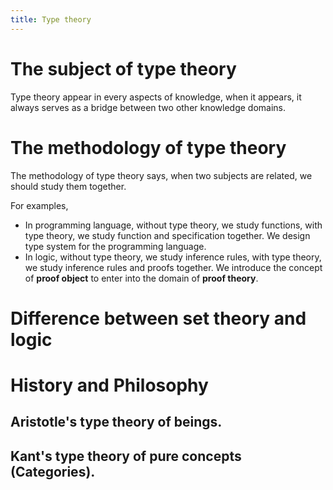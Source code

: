 ```yaml
---
title: Type theory
---
```


# The subject of type theory

Type theory appear in every aspects of knowledge,
when it appears, it always serves as a bridge between two other knowledge domains.

# The methodology of type theory

The methodology of type theory says,
when two subjects are related, we should study them together.

For examples,
- In programming language,
  without type theory, we study functions,
  with type theory, we study function and specification together.
  We design type system for the programming language.
- In logic,
  without type theory, we study inference rules,
  with type theory, we study inference rules and proofs together.
  We introduce the concept of **proof object** to enter into the domain of **proof theory**.

# Difference between set theory and logic

# History and Philosophy

## Aristotle's type theory of beings.

## Kant's type theory of pure cоncepts (Categories).

